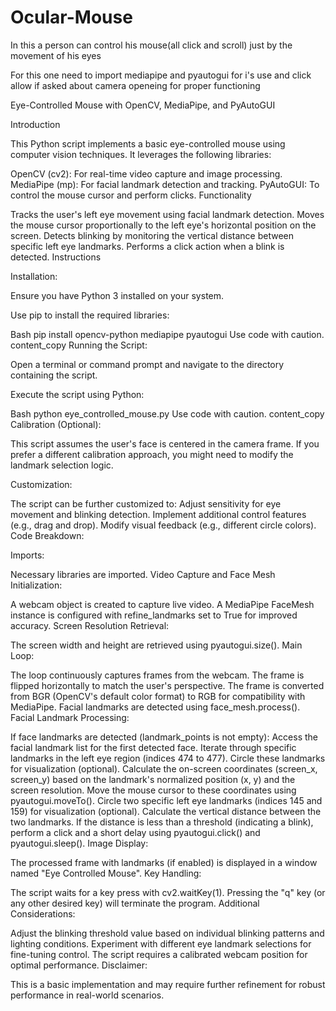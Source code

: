 # Ocular-Mouse
In this a person can control his mouse(all click and scroll) just by the movement of his eyes

For this one need to import mediapipe and pyautogui for i's use and click allow if asked about camera openeing for proper functioning


Eye-Controlled Mouse with OpenCV, MediaPipe, and PyAutoGUI

Introduction

This Python script implements a basic eye-controlled mouse using computer vision techniques. It leverages the following libraries:

OpenCV (cv2): For real-time video capture and image processing.
MediaPipe (mp): For facial landmark detection and tracking.
PyAutoGUI: To control the mouse cursor and perform clicks.
Functionality

Tracks the user's left eye movement using facial landmark detection.
Moves the mouse cursor proportionally to the left eye's horizontal position on the screen.
Detects blinking by monitoring the vertical distance between specific left eye landmarks.
Performs a click action when a blink is detected.
Instructions

Installation:

Ensure you have Python 3 installed on your system.

Use pip to install the required libraries:

Bash
pip install opencv-python mediapipe pyautogui
Use code with caution.
content_copy
Running the Script:

Open a terminal or command prompt and navigate to the directory containing the script.

Execute the script using Python:

Bash
python eye_controlled_mouse.py
Use code with caution.
content_copy
Calibration (Optional):

This script assumes the user's face is centered in the camera frame. If you prefer a different calibration approach, you might need to modify the landmark selection logic.

Customization:

The script can be further customized to:
Adjust sensitivity for eye movement and blinking detection.
Implement additional control features (e.g., drag and drop).
Modify visual feedback (e.g., different circle colors).
Code Breakdown:

Imports:

Necessary libraries are imported.
Video Capture and Face Mesh Initialization:

A webcam object is created to capture live video.
A MediaPipe FaceMesh instance is configured with refine_landmarks set to True for improved accuracy.
Screen Resolution Retrieval:

The screen width and height are retrieved using pyautogui.size().
Main Loop:

The loop continuously captures frames from the webcam.
The frame is flipped horizontally to match the user's perspective.
The frame is converted from BGR (OpenCV's default color format) to RGB for compatibility with MediaPipe.
Facial landmarks are detected using face_mesh.process().
Facial Landmark Processing:

If face landmarks are detected (landmark_points is not empty):
Access the facial landmark list for the first detected face.
Iterate through specific landmarks in the left eye region (indices 474 to 477).
Circle these landmarks for visualization (optional).
Calculate the on-screen coordinates (screen_x, screen_y) based on the landmark's normalized position (x, y) and the screen resolution.
Move the mouse cursor to these coordinates using pyautogui.moveTo().
Circle two specific left eye landmarks (indices 145 and 159) for visualization (optional).
Calculate the vertical distance between the two landmarks.
If the distance is less than a threshold (indicating a blink), perform a click and a short delay using pyautogui.click() and pyautogui.sleep().
Image Display:

The processed frame with landmarks (if enabled) is displayed in a window named "Eye Controlled Mouse".
Key Handling:

The script waits for a key press with cv2.waitKey(1). Pressing the "q" key (or any other desired key) will terminate the program.
Additional Considerations:

Adjust the blinking threshold value based on individual blinking patterns and lighting conditions.
Experiment with different eye landmark selections for fine-tuning control.
The script requires a calibrated webcam position for optimal performance.
Disclaimer:

This is a basic implementation and may require further refinement for robust performance in real-world scenarios.
